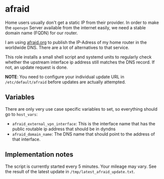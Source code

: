 
# afraid

Home users usually don't get a static IP from their provider. In order to make the
`openvpn` Server available from the internet easily, we need a stable domain name (FQDN)
for our router.

I am using [afraid.org](https://freedns.afraid.org/) to publish the IP-Adress of my
home router in the worldwide DNS. There are a lot of alternatives to that service.

This role installs a small shell script and systemd units to regularly check whether the
upstream interface ip address still matches the DNS record. If not, an update request is done.

**NOTE**: You need to configure your individual update URL in `/etc/default/afraid` before
updates are actually attempted.

## Variables

There are only very use case specific variables to set, so everything should go to `host_vars`:

* `afraid_external_vpn_interface`: This is the interface name that has the public routable ip address that should be in dyndns
* `afraid_domain_name`: The DNS name that should point to the address of that interface.

## Implementation notes

The script is currently started every 5 minutes. Your mileage may vary. See the result of the
latest update in `/tmp/latest_afraid_update.txt`.
